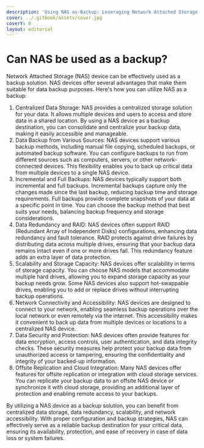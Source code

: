 ```yaml
---
description: 'Using NAS as Backup: Leveraging Network Attached Storage for Data Backup.'
cover: ../.gitbook/assets/cover.jpg
coverY: 0
layout: editorial
---
```


# Can NAS be used as a backup?

Network Attached Storage (NAS) device can be effectively used as a backup solution. NAS devices offer several advantages that make them suitable for data backup purposes. Here's how you can utilize NAS as a backup:

1. Centralized Data Storage: NAS provides a centralized storage solution for your data. It allows multiple devices and users to access and store data in a shared location. By using a NAS device as a backup destination, you can consolidate and centralize your backup data, making it easily accessible and manageable.
2. Data Backup from Various Sources: NAS devices support various backup methods, including manual file copying, scheduled backups, or automated backup software. You can configure backups to run from different sources such as computers, servers, or other network-connected devices. This flexibility enables you to back up critical data from multiple devices to a single NAS device.
3. Incremental and Full Backups: NAS devices typically support both incremental and full backups. Incremental backups capture only the changes made since the last backup, reducing backup time and storage requirements. Full backups provide complete snapshots of your data at a specific point in time. You can choose the backup method that best suits your needs, balancing backup frequency and storage considerations.
4. Data Redundancy and RAID: NAS devices often support RAID (Redundant Array of Independent Disks) configurations, enhancing data redundancy and fault tolerance. RAID protects against drive failures by distributing data across multiple drives, ensuring that your backup data remains intact even if one or more drives fail. This redundancy feature adds an extra layer of data protection.
5. Scalability and Storage Capacity: NAS devices offer scalability in terms of storage capacity. You can choose NAS models that accommodate multiple hard drives, allowing you to expand storage capacity as your backup needs grow. Some NAS devices also support hot-swappable drives, enabling you to add or replace drives without interrupting backup operations.
6. Network Connectivity and Accessibility: NAS devices are designed to connect to your network, enabling seamless backup operations over the local network or even remotely via the internet. This accessibility makes it convenient to back up data from multiple devices or locations to a centralized NAS device.
7. Data Security and Protection: NAS devices often provide features for data encryption, access controls, user authentication, and data integrity checks. These security measures help protect your backup data from unauthorized access or tampering, ensuring the confidentiality and integrity of your backed-up information.
8. Offsite Replication and Cloud Integration: Many NAS devices offer features for offsite replication or integration with cloud storage services. You can replicate your backup data to an offsite NAS device or synchronize it with cloud storage, providing an additional layer of protection and enabling remote access to your backups.

By utilizing a NAS device as a backup solution, you can benefit from centralized data storage, data redundancy, scalability, and network accessibility. With proper configuration and backup strategies, NAS can effectively serve as a reliable backup destination for your critical data, ensuring its availability, protection, and ease of recovery in case of data loss or system failures.

